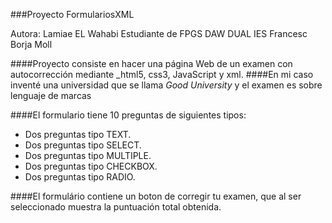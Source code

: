 ###Proyecto FormulariosXML

Autora: Lamiae EL Wahabi
Estudiante de FPGS DAW DUAL
IES Francesc Borja Moll

####Proyecto consiste en hacer una página Web de un examen con autocorrección mediante _html5, css3, JavaScript y xml.
####En mi caso inventé una universidad que se llama *Good University* y el examen es sobre lenguaje de marcas 


####El formulario tiene 10 preguntas de siguientes tipos:
* Dos preguntas tipo TEXT.
* Dos preguntas tipo SELECT.
* Dos preguntas tipo MULTIPLE.
* Dos preguntas tipo CHECKBOX.
* Dos preguntas tipo RADIO.

####El formulário contiene un boton de corregir tu examen, que al ser seleccionado muestra la puntuación total obtenida.

